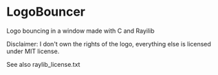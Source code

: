 # LogoBouncer
Logo bouncing in a window made with C and Rayilib

Disclaimer: I don't own the rights of the logo, everything else is licensed under MIT license.

See also raylib_license.txt
